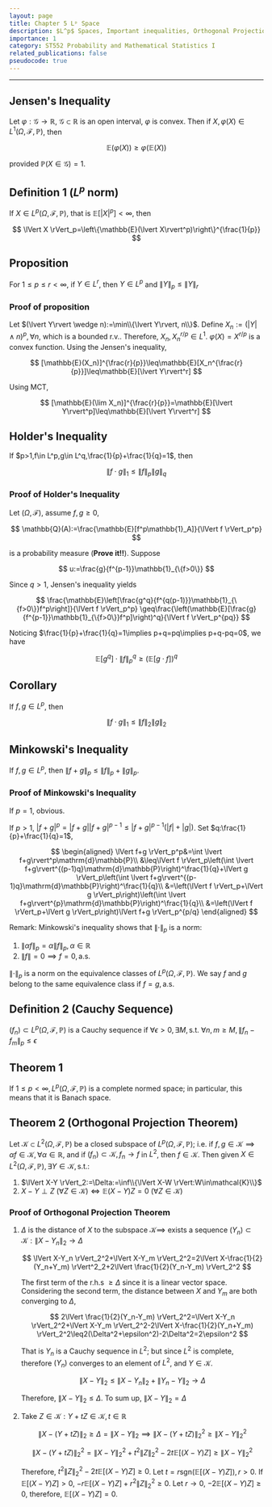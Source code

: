 ```yaml
---
layout: page
title: Chapter 5 Lᵖ Space
description: $L^p$ Spaces, Important inequalities, Orthogonal Projection Theorem.
importance: 1
category: ST552 Probability and Mathematical Statistics I
related_publications: false
pseudocode: true
---
```


******

## Jensen's Inequality

Let $\varphi:\mathcal{G}\to\mathbb{R}$, $\mathcal{G}\subset\mathbb{R}$ is an open interval, $\varphi$ is convex. Then if $X,\varphi(X)\in L^1(\Omega,\mathcal{F},\mathbb{P})$, then

$$
\mathbb{E}(\varphi(X))\geq\varphi(\mathbb{E}(X))
$$

provided $\mathbb{P}(X\in\mathcal{G})=1$.

## Definition 1 ($L^p$ norm)

If $X\in L^p(\Omega,\mathcal{F},\mathbb{P})$, that is $\mathbb{E}[\lvert X\rvert^p]<\infty$, then

$$
\lVert X \rVert_p=\left\{\mathbb{E}(\lvert X\rvert^p)\right\}^{\frac{1}{p}}
$$

## Proposition

For $1\leq p\leq r<\infty$, if $Y\in L^r$, then $Y\in L^p$ and $\lVert Y \rVert_p \leq \lVert Y \rVert_r$

### Proof of proposition

Let $(\lvert Y\rvert \wedge n):=\min\\{\lvert Y\rvert, n\\}$. Define $X_n:=(\lvert Y\rvert \wedge n)^p,\forall n$, which is a bounded r.v.. Therefore, $X_n,X_n^{r/p}\in L^1$. $\varphi(X)=X^{r/p}$ is a convex function. Using the Jensen's inequality, 

$$
[\mathbb{E}(X_n)]^{\frac{r}{p}}\leq\mathbb{E}[X_n^{\frac{r}{p}}]\leq\mathbb{E}[\lvert Y\rvert^r]
$$

Using MCT, 

$$
[\mathbb{E}(\lim X_n)]^{\frac{r}{p}}=\mathbb{E}[\lvert Y\rvert^p]\leq\mathbb{E}[\lvert Y\rvert^r]
$$

## Holder's Inequality

If $p>1,f\in L^p,g\in L^q,\frac{1}{p}+\frac{1}{q}=1$, then

$$
\lVert f\cdot g \rVert_1\leq\lVert f \rVert_p \lVert g \rVert_q
$$

### Proof of Holder's Inequality

Let $(\Omega,\mathcal{F})$, assume $f,g\geq0$, 

$$
\mathbb{Q}(A):=\frac{\mathbb{E}[f^p\mathbb{1}_A]}{\lVert f \rVert_p^p}
$$

is a probability measure (**Prove it!!**).  Suppose

$$
u:=\frac{g}{f^{p-1}}\mathbb{1}_{\{f>0\}}
$$

Since $q>1$, Jensen's inequality yields

$$
\frac{\mathbb{E}\left[\frac{g^q}{f^{q(p-1)}}\mathbb{1}_{\{f>0\}}f^p\right]}{\lVert f \rVert_p^p}
\geq\frac{\left(\mathbb{E}[\frac{g}{f^{p-1}}\mathbb{1}_{\{f>0\}}f^p]\right)^q}{\lVert f \rVert_p^{pq}}
$$

Noticing $\frac{1}{p}+\frac{1}{q}=1\implies p+q=pq\implies p+q-pq=0$, we have

$$
\mathbb{E}[g^q]\cdot\lVert f \rVert_p^q\geq (\mathbb{E}[g\cdot f])^q
$$

## Corollary

If $f,g\in L^p$, then

$$
\lVert f\cdot g \rVert_1\leq\lVert f \rVert_2 \lVert g \rVert_2
$$

## Minkowski's Inequality

If $f,g\in L^p$, then $\lVert f+g \rVert_p\leq\lVert f \rVert_p+\lVert g \rVert_p$.

### Proof of Minkowski's Inequality

If $p=1$, obvious.

If $p>1$, $\lvert f+g\rvert^p=\lvert f+g\rvert \lvert f+g\rvert^{p-1}\leq\lvert f+g\rvert^{p-1}(\lvert f\rvert+\lvert g\rvert)$. Set $q:\frac{1}{p}+\frac{1}{q}=1$, 

$$
\begin{aligned}
\lVert f+g \rVert_p^p&=\int \lvert f+g\rvert^p\mathrm{d}\mathbb{P}\\
&\leq\lVert f \rVert_p\left(\int \lvert f+g\rvert^{(p-1)q}\mathrm{d}\mathbb{P}\right)^\frac{1}{q}+\lVert g \rVert_p\left(\int \lvert f+g\rvert^{(p-1)q}\mathrm{d}\mathbb{P}\right)^\frac{1}{q}\\
&=\left(\lVert f \rVert_p+\lVert g \rVert_p\right)\left(\int \lvert f+g\rvert^{p}\mathrm{d}\mathbb{P}\right)^\frac{1}{q}\\
&=\left(\lVert f \rVert_p+\lVert g \rVert_p\right)\lVert f+g \rVert_p^{p/q}
\end{aligned}
$$

Remark: Minkowski's inequality shows that $\lVert \cdot \rVert_p$ is a norm:

1. $\lVert \alpha f \rVert_p=\alpha\lVert f \rVert_p,\alpha\in\mathbb{R}$
2. $\lVert f \rVert=0\implies f=0,\text{a.s.}$

$\lVert \cdot \rVert_p$ is a norm on the equivalence classes of $L^p(\Omega,\mathcal{F},\mathbb{P})$. We say $f$ and $g$ belong to the same equivalence class if $f=g,\text{a.s.}$

## Definition 2 (Cauchy Sequence)

$(f_n)\subset L^p(\Omega,\mathcal{F},\mathbb{P})$ is a Cauchy sequence if $\forall\epsilon>0,\exists M,\text{s.t. }\forall n,m\geq M,\lVert f_n-f_m \rVert_p\leq\epsilon$

## Theorem 1

If $1\leq p<\infty,L^p(\Omega,\mathcal{F},\mathbb{P})$ is a complete normed space; in particular, this means that it is Banach space.

## Theorem 2 (Orthogonal Projection Theorem)

Let $\mathcal{K}\subset L^2(\Omega,\mathcal{F},\mathbb{P})$ be a closed subspace of $L^p(\Omega,\mathcal{F},\mathbb{P})$; i.e. if $f,g\in\mathcal{K}\implies\alpha f\in\mathcal{K},\forall \alpha\in\mathbb{R}$, and if $(f_n)\subset\mathcal{K},f_n\to f$ in $L^2$, then $f\in\mathcal{K}$. Then given $X\in L^2(\Omega,\mathcal{F},\mathbb{P}),\exists Y\in\mathcal{K},\text{s.t.}$:

1. $\lVert X-Y \rVert_2:=\Delta:=\inf\\{\lVert X-W \rVert:W\in\mathcal{K}\\}$
2. $X-Y\perp Z\ (\forall Z\in\mathcal{K})\iff\mathbb{E}(X-Y)Z=0\ (\forall Z\in\mathcal{K})$

### Proof of Orthogonal Projection Theorem

1. $\Delta$ is the distance of $X$ to the subspace $\mathcal{K}\implies$ exists a sequence $(Y_n)\subset\mathcal{K}:\lVert X-Y_n \rVert_2\to\Delta$

   $$
   \lVert X-Y_n \rVert_2^2+\lVert X-Y_m \rVert_2^2=2\lVert X-\frac{1}{2}(Y_n+Y_m) \rVert^2_2+2\lVert \frac{1}{2}(Y_n-Y_m) \rVert_2^2
   $$

   The first term of the r.h.s $\geq\Delta$ since it is a linear vector space. Considering the second term, the distance between $X$ and $Y_m$ are both converging to $\Delta$, 

   $$
   2\lVert \frac{1}{2}(Y_n-Y_m) \rVert_2^2=\lVert X-Y_n \rVert_2^2+\lVert X-Y_m \rVert_2^2-2\lVert X-\frac{1}{2}(Y_n+Y_m) \rVert_2^2\leq2(\Delta^2+\epsilon^2)-2\Delta^2=2\epsilon^2
   $$

   That is $Y_n$ is a Cauchy sequence in $L^2$; but since $L^2$ is complete, therefore $(Y_n)$ converges to an element of $L^2$, and $Y\in\mathcal{K}$. 

   $$
   \lVert X-Y \rVert_2\leq\lVert X-Y_n \rVert_2+\lVert Y_n-Y \rVert_2\to\Delta
   $$

   Therefore, $\lVert X-Y \rVert_2\leq\Delta$. To sum up, $\lVert X-Y \rVert_2=\Delta$

2. Take $Z\in\mathcal{K}:Y+tZ\in\mathcal{K},t\in\mathbb{R}$

   $$
   \lVert X-(Y+tZ) \rVert_2\geq\Delta=\lVert X-Y \rVert_2\implies\lVert X-(Y+tZ) \rVert_2^2\geq\lVert X-Y \rVert_2^2
   $$

   $$
   \lVert X-(Y+tZ) \rVert_2^2=\lVert X-Y \rVert_2^2+t^2\lVert Z \rVert_2^2-2t\mathbb{E}[(X-Y)Z]\geq\lVert X-Y \rVert_2^2
   $$

   Therefore, $t^2\lVert Z \rVert^2_2-2t\mathbb{E}[(X-Y)Z]\geq0$. Let $t=r\text{sgn}(\mathbb{E}[(X-Y)Z]),r>0$. If $\mathbb{E}[(X-Y)Z]>0$, $-r\mathbb{E}[(X-Y)Z]+r^2\lVert Z \rVert_2^2\geq0$. Let $r\to0$, $-2\mathbb{E}[(X-Y)Z]\geq0$, therefore, $\mathbb{E}[(X-Y)Z]=0$.



